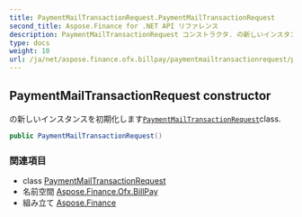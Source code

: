 ```yaml
---
title: PaymentMailTransactionRequest.PaymentMailTransactionRequest
second_title: Aspose.Finance for .NET API リファレンス
description: PaymentMailTransactionRequest コンストラクタ. の新しいインスタンスを初期化しますPaymentMailTransactionRequestclass.
type: docs
weight: 10
url: /ja/net/aspose.finance.ofx.billpay/paymentmailtransactionrequest/paymentmailtransactionrequest/
---
```

## PaymentMailTransactionRequest constructor

の新しいインスタンスを初期化します[`PaymentMailTransactionRequest`](../)class.

```csharp
public PaymentMailTransactionRequest()
```

### 関連項目

* class [PaymentMailTransactionRequest](../)
* 名前空間 [Aspose.Finance.Ofx.BillPay](../../paymentmailtransactionrequest/)
* 組み立て [Aspose.Finance](../../../)


